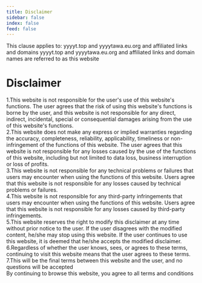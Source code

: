```yaml
---
title: Disclaimer
sidebar: false
index: false
feed: false
---
```


This clause applies to: yyyyt.top and yyyytawa.eu.org and affiliated links and domains
yyyyt.top and yyyytawa.eu.org and affiliated links and domain names are referred to as this website

# Disclaimer
1.This website is not responsible for the user's use of this website's functions. The user agrees that the risk of using this website's functions is borne by the user, and this website is not responsible for any direct, indirect, incidental, special or consequential damages arising from the use of this website's functions.  
2.This website does not make any express or implied warranties regarding the accuracy, completeness, reliability, applicability, timeliness or non-infringement of the functions of this website. The user agrees that this website is not responsible for any losses caused by the use of the functions of this website, including but not limited to data loss, business interruption or loss of profits.  
3.This website is not responsible for any technical problems or failures that users may encounter when using the functions of this website. Users agree that this website is not responsible for any losses caused by technical problems or failures.  
4.This website is not responsible for any third-party infringements that users may encounter when using the functions of this website. Users agree that this website is not responsible for any losses caused by third-party infringements.  
5.This website reserves the right to modify this disclaimer at any time without prior notice to the user. If the user disagrees with the modified content, he/she may stop using this website. If the user continues to use this website, it is deemed that he/she accepts the modified disclaimer.  
6.Regardless of whether the user knows, sees, or agrees to these terms, continuing to visit this website means that the user agrees to these terms.  
7.This will be the final terms between this website and the user, and no questions will be accepted  
By continuing to browse this website, you agree to all terms and conditions  